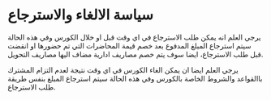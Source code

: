 # سياسة الالغاء والاسترجاع

يرجي العلم انه يمكن طلب الاسترجاع في اي وقت قبل او خلال الكورس وفي هذه الحالة سيتم استرجاع المبلغ المدفوع بعد خصم قيمة المحاضرات التي تم حضورها او انقضت قبل طلب الاسترجاع، ايضا سوف يتم خصم مصاريف ادارية مضاف اليها مصاريف التحويل.


يرجي العلم ايضا ان يمكن الغاء الكورس في اي وقت نتيجة لعدم التزام المشترك باالقواعد والشروط الخاصة بالكورس وفي هذه الحالة سيتم استرجاع المبلغ بنفس طريقة طلب الاسترجاع.
